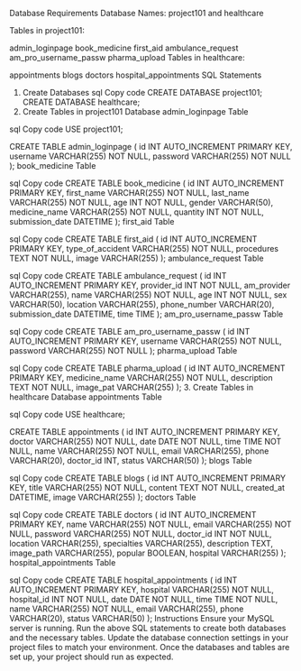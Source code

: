 Database Requirements
Database Names: project101 and healthcare

Tables in project101:

admin_loginpage
book_medicine
first_aid
ambulance_request
am_pro_username_passw
pharma_upload
Tables in healthcare:

appointments
blogs
doctors
hospital_appointments
SQL Statements
1. Create Databases
sql
Copy code
CREATE DATABASE project101;
CREATE DATABASE healthcare;
2. Create Tables in project101 Database
admin_loginpage Table

sql
Copy code
USE project101;

CREATE TABLE admin_loginpage (
    id INT AUTO_INCREMENT PRIMARY KEY,
    username VARCHAR(255) NOT NULL,
    password VARCHAR(255) NOT NULL
);
book_medicine Table

sql
Copy code
CREATE TABLE book_medicine (
    id INT AUTO_INCREMENT PRIMARY KEY,
    first_name VARCHAR(255) NOT NULL,
    last_name VARCHAR(255) NOT NULL,
    age INT NOT NULL,
    gender VARCHAR(50),
    medicine_name VARCHAR(255) NOT NULL,
    quantity INT NOT NULL,
    submission_date DATETIME
);
first_aid Table

sql
Copy code
CREATE TABLE first_aid (
    id INT AUTO_INCREMENT PRIMARY KEY,
    type_of_accident VARCHAR(255) NOT NULL,
    procedures TEXT NOT NULL,
    image VARCHAR(255)
);
ambulance_request Table

sql
Copy code
CREATE TABLE ambulance_request (
    id INT AUTO_INCREMENT PRIMARY KEY,
    provider_id INT NOT NULL,
    am_provider VARCHAR(255),
    name VARCHAR(255) NOT NULL,
    age INT NOT NULL,
    sex VARCHAR(50),
    location VARCHAR(255),
    phone_number VARCHAR(20),
    submission_date DATETIME,
    time TIME
);
am_pro_username_passw Table

sql
Copy code
CREATE TABLE am_pro_username_passw (
    id INT AUTO_INCREMENT PRIMARY KEY,
    username VARCHAR(255) NOT NULL,
    password VARCHAR(255) NOT NULL
);
pharma_upload Table

sql
Copy code
CREATE TABLE pharma_upload (
    id INT AUTO_INCREMENT PRIMARY KEY,
    medicine_name VARCHAR(255) NOT NULL,
    description TEXT NOT NULL,
    image_pat VARCHAR(255)
);
3. Create Tables in healthcare Database
appointments Table

sql
Copy code
USE healthcare;

CREATE TABLE appointments (
    id INT AUTO_INCREMENT PRIMARY KEY,
    doctor VARCHAR(255) NOT NULL,
    date DATE NOT NULL,
    time TIME NOT NULL,
    name VARCHAR(255) NOT NULL,
    email VARCHAR(255),
    phone VARCHAR(20),
    doctor_id INT,
    status VARCHAR(50)
);
blogs Table

sql
Copy code
CREATE TABLE blogs (
    id INT AUTO_INCREMENT PRIMARY KEY,
    title VARCHAR(255) NOT NULL,
    content TEXT NOT NULL,
    created_at DATETIME,
    image VARCHAR(255)
);
doctors Table

sql
Copy code
CREATE TABLE doctors (
    id INT AUTO_INCREMENT PRIMARY KEY,
    name VARCHAR(255) NOT NULL,
    email VARCHAR(255) NOT NULL,
    password VARCHAR(255) NOT NULL,
    doctor_id INT NOT NULL,
    location VARCHAR(255),
    specialties VARCHAR(255),
    description TEXT,
    image_path VARCHAR(255),
    popular BOOLEAN,
    hospital VARCHAR(255)
);
hospital_appointments Table

sql
Copy code
CREATE TABLE hospital_appointments (
    id INT AUTO_INCREMENT PRIMARY KEY,
    hospital VARCHAR(255) NOT NULL,
    hospital_id INT NOT NULL,
    date DATE NOT NULL,
    time TIME NOT NULL,
    name VARCHAR(255) NOT NULL,
    email VARCHAR(255),
    phone VARCHAR(20),
    status VARCHAR(50)
);
Instructions
Ensure your MySQL server is running.
Run the above SQL statements to create both databases and the necessary tables.
Update the database connection settings in your project files to match your environment.
Once the databases and tables are set up, your project should run as expected.
